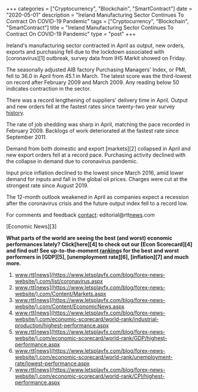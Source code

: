 +++
categories = ["Cryptocurrency", "Blockchain", "SmartContract"]
date = "2020-05-01"
description = "Ireland Manufacturing Sector Continues To Contract On COVID-19 Pandemic"
tags = ["Cryptocurrency", "Blockchain", "SmartContract"]
title = "Ireland Manufacturing Sector Continues To Contract On COVID-19 Pandemic"
type = "post"
+++

Ireland's manufacturing sector contracted in April as output, new
orders, exports and purchasing fell due to the lockdown associated with
[coronavirus][1] outbreak, survey data from IHS Markit showed on Friday.

The seasonally adjusted AIB factory Purchasing Managers' Index, or PMI,
fell to 36.0 in April from 45.1 in March. The latest score was the
third-lowest on record after February 2009 and March 2009. Any reading
below 50 indicates contraction in the sector.

There was a record lengthening of suppliers' delivery time in April.
Output and new orders fell at the fastest rates since twenty-two year
survey [history](https://www.fixpro.org/post/chargeless-historical-data-api-backtesting/).

The rate of job shedding was sharp in April, matching the pace recorded
in February 2009. Backlogs of work deteriorated at the fastest rate
since September 2011.

Demand from both domestic and export [markets][2] collapsed in April and
new export orders fell at a record pace. Purchasing activity declined
with the collapse in demand due to coronavirus pandemic.

Input price inflation declined to the lowest since March 2016, amid
lower demand for inputs and fall in the global oil prices. Charges were
cut at the strongest rate since August 2019.

The 12-month outlook weakened in April as companies expect a recession
after the coronavirus crisis and the future output index fell to a
record low.

For comments and feedback [contact](https://www.playgroundfx.com/contact/): editorial@rtt[news](https://www.letsplayfx.com/blog/forex-news-website/).com

[Economic News][3]

 **What parts of the world are seeing the best (and worst) economic
performances lately? Click[here][4] to check out our [Econ Scorecard][4]
and find out! See up-to-the-moment [ranking](https://www.playgroundfx.com/blog/crypto-exchange-ranking/)s for the best and worst
performers in [GDP][5], [unemployment rate][6], [inflation][7] and much
more.**

   1. www.rtt[news](https://www.letsplayfx.com/blog/forex-news-website/).com/list/coronavirus.aspx
   2. www.rtt[news](https://www.letsplayfx.com/blog/forex-news-website/).com/Content/Markets.aspx
   3. www.rtt[news](https://www.letsplayfx.com/blog/forex-news-website/).com/Content/EconomicNews.aspx
   4. www.rtt[news](https://www.letsplayfx.com/blog/forex-news-website/).com/economic-scorecard/world-rank/industrial-production/highest-performance.aspx
   5. www.rtt[news](https://www.letsplayfx.com/blog/forex-news-website/).com/economic-scorecard/world-rank/GDP/highest-performance.aspx
   6. www.rtt[news](https://www.letsplayfx.com/blog/forex-news-website/).com/economic-scorecard/world-rank/unemployment-rate/lowest-performance.aspx
   7. www.rtt[news](https://www.letsplayfx.com/blog/forex-news-website/).com/economic-scorecard/world-rank/CPI/highest-performance.aspx
